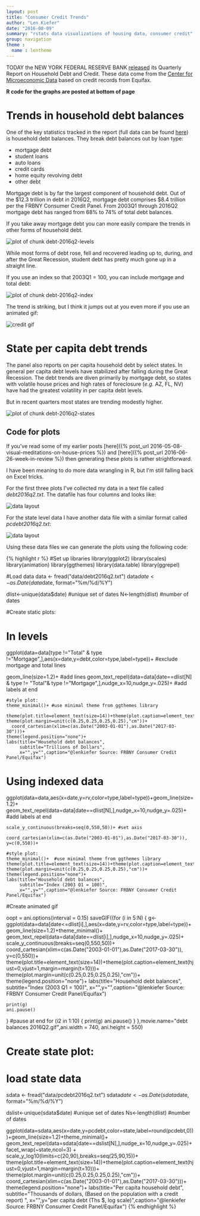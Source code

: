 ```yaml
---
layout: post
title: "Consumer Credit Trends"
author: "Len Kiefer"
date: "2016-08-09"
summary: "rstats data visualizations of housing data, consumer credit"
group: navigation
theme :
  name : lentheme
---
```




TODAY the NEW YORK FEDERAL RESERVE BANK [released](https://www.newyorkfed.org/newsevents/news/research/2016/rp160809) its Quarterly Report on Household Debt and Credit. These data come from the [Center for Microeconomic Data](https://www.newyorkfed.org/microeconomics/ccp.html) based on credit records from Equifax.

**R code for the graphs are posted at bottom of page**

# Trends in household debt balances

One of the key statistics tracked in the report (full data can be found [here](https://www.newyorkfed.org/microeconomics/data.html)) is household debt balances. They break debt balances out by loan type:

* mortgage debt
* student loans
* auto loans
* credit cards
* home equity revolving debt
* other debt

Mortgage debt is by far the largest component of household debt. Out of the $12.3 trillion in debt in  2016Q2, mortgage debt comprises $8.4 trillion per the FRBNY Consumer Credit Panel. From 2003Q1 through 2016Q2 mortgage debt has ranged from 68% to 74% of total debt balances.  

If you take away mortgage debt you can more easily compare the trends in other forms of household debt.

![plot of chunk debt-2016q2-levels](/img/Rfig/debt-2016q2-levels-1.svg)

While most forms of debt rose, fell and recovered leading up to, during, and after the Great Recession, student debt has pretty much gone up in a straight line.

If you use an index so that 2003Q1 = 100, you can include mortgage and total debt:

![plot of chunk debt-2016q2-index](/img/Rfig/debt-2016q2-index-1.svg)

The trend is striking, but I think it jumps out at you even more if you use an animated gif:

<img src="{{ site.url }}/img/charts_aug_9_2016/debt balances 2016Q2.gif" alt="credit gif"/>

# State per capita debt trends

The panel also reports on per capita household debt by select states.  In general per capita debt levels have stabilized after falling during the Great Recession.  The debt trends are diven primarily by mortgage debt, so states with volatile house prices and high rates of foreclosure (*e.g.* AZ, FL, NV) have had the greatest volatility in per capita debt levels.

But in recent quarters most states are trending modestly higher.

![plot of chunk debt-2016q2-states](/img/Rfig/debt-2016q2-states-1.svg)



## Code for plots

If you've read some of my earlier posts [here]({% post_url 2016-05-08-visual-meditations-on-house-prices %}) and 
[here]({% post_url 2016-06-26-week-in-review %}) then generating these plots is rather strightforward. 

I have been meaning to do more data wrangling in R, but I'm still falling back on Excel tricks.  

For the first three plots I've collected my data in a text file called *debt2016q2.txt*. The datafile has four columns and looks like:


<img src="{{ site.url }}/img/charts_aug_9_2016/datalayout.PNG" alt="data layout"/>

For the state level data I have another data file with a similar format called *pcdebt2016q2.txt*:

<img src="{{ site.url }}/img/charts_aug_9_2016/datalayout2.PNG" alt="data layout"/>

Using these data files we can generate the plots using the following code:



{% highlight r %}
#Set up libraries
  library(ggplot2)
  library(scales)
  library(animation)
  library(ggthemes)
  library(data.table)
  library(ggrepel)

#Load data
data <- fread("data/debt2016q2.txt")
data$date<-as.Date(data$date, format="%m/%d/%Y")

dlist<-unique(data$date)  #unique set of dates
N<-length(dlist)  #number of dates


#Create static plots:  

# In levels

ggplot(data=data[type !="Total" & type !="Mortgage",],aes(x=date,y=debt,color=type,label=type))+  #exclude mortgage and total lines
  
  geom_line(size=1.2)+ #add lines
  geom_text_repel(data=data[date==dlist[N] & type != "Total"& type !="Mortgage",],nudge_x=10,nudge_y=.025)+ #add labels at end
  
    #style plot:
    theme_minimal()+ #use minimal theme from ggthemes library
  
    theme(plot.title=element_text(size=14))+theme(plot.caption=element_text(hjust=0,vjust=1,margin=margin(t=10)))+
    theme(plot.margin=unit(c(0.25,0.25,0.25,0.25),"cm"))+
      coord_cartesian(xlim=c(as.Date("2003-01-01"),as.Date("2017-03-30")))+
    theme(legend.position="none")+
    labs(title="Household debt balances",
         subtitle="Trillions of Dollars",
         x="",y="",caption="@lenkiefer Source: FRBNY Consumer Credit Panel/Equifax")

# Using indexed data

ggplot(data=data,aes(x=date,y=rv,color=type,label=type))+geom_line(size=1.2)+
    geom_text_repel(data=data[date==dlist[N],],nudge_x=10,nudge_y=.025)+  #add labels at end
  
    scale_y_continuous(breaks=seq(0,550,50))+ #set axis
  
    coord_cartesian(xlim=c(as.Date("2003-01-01"),as.Date("2017-03-30")), y=c(0,550))+
  
    #style plot:
    theme_minimal()+  #use minimal theme from ggthemes library
    theme(plot.title=element_text(size=14))+theme(plot.caption=element_text(hjust=0,vjust=1,margin=margin(t=10)))+
    theme(plot.margin=unit(c(0.25,0.25,0.25,0.25),"cm"))+
    theme(legend.position="none")+
    labs(title="Household debt balances",
         subtitle="Index (2003 Q1 = 100)",
         x="",y="",caption="@lenkiefer Source: FRBNY Consumer Credit Panel/Equifax")


#Create animated gif

oopt = ani.options(interval = 0.15)
saveGIF({for (i in 5:N) {
  g<-
    ggplot(data=data[date<=dlist[i],],aes(x=date,y=rv,color=type,label=type))+geom_line(size=1.2)+theme_minimal()+
    geom_text_repel(data=data[date==dlist[i],],nudge_x=10,nudge_y=.025)+
    scale_y_continuous(breaks=seq(0,550,50))+
    coord_cartesian(xlim=c(as.Date("2003-01-01"),as.Date("2017-03-30")), y=c(0,550))+
    theme(plot.title=element_text(size=14))+theme(plot.caption=element_text(hjust=0,vjust=1,margin=margin(t=10)))+
    theme(plot.margin=unit(c(0.25,0.25,0.25,0.25),"cm"))+
    theme(legend.position="none")+
    labs(title="Household debt balances",
         subtitle="Index (2003 Q1 = 100)",
         x="",y="",caption="@lenkiefer Source: FRBNY Consumer Credit Panel/Equifax")
  
    print(g)
    ani.pause()
}
  #pause at end
  for (i2 in 1:10) {
    print(g)
    ani.pause()
  }
},movie.name="debt balances 2016Q2.gif",ani.width = 740, ani.height = 550)


# Create state plot: 

# load state data
sdata <- fread("data/pcdebt2016q2.txt")
sdata$date<-as.Date(sdata$date, format="%m/%d/%Y")

dslist<-unique(sdata$date)  #unique set of dates
Ns<-length(dlist)  #number of dates

ggplot(data=sdata,aes(x=date,y=pcdebt,color=state,label=round(pcdebt,0)))+geom_line(size=1.2)+theme_minimal()+
  geom_text_repel(data=sdata[date==dslist[N],],nudge_x=10,nudge_y=.025)+
    facet_wrap(~state,ncol=3)  + 
  scale_y_log10(limits=c(20,90),breaks=seq(25,90,15))+
    theme(plot.title=element_text(size=14))+theme(plot.caption=element_text(hjust=0,vjust=1,margin=margin(t=10)))+
    theme(plot.margin=unit(c(0.25,0.25,0.25,0.25),"cm"))+
      coord_cartesian(xlim=c(as.Date("2003-01-01"),as.Date("2017-03-30")))+
    theme(legend.position="none")+
    labs(title="Per capita household debt",
         subtitle="Thousands of dollars, (Based on the population with a credit report) ",
         x="",y="per capita debt (Ths $, log scale)",caption="@lenkiefer Source: FRBNY Consumer Credit Panel/Equifax")
{% endhighlight %}
